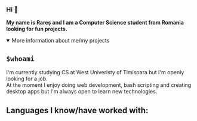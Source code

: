 ### Hi 👋
<b>My name is Rareș and I am a Computer Science student from Romania looking for fun projects.</b>

<details open>
<summary>More information about me/my projects</summary>
<h2><code>$whoami</code></h2>
<p>I'm currently studying CS at West Univeristy of Timisoara but I'm openly looking for a job.<br> At the moment I enjoy doing web development, bash scripting and creating desktop apps but I'm always open to learn new technologies.</p>
<h2>Languages I know/have worked with:</h2>
</details>
